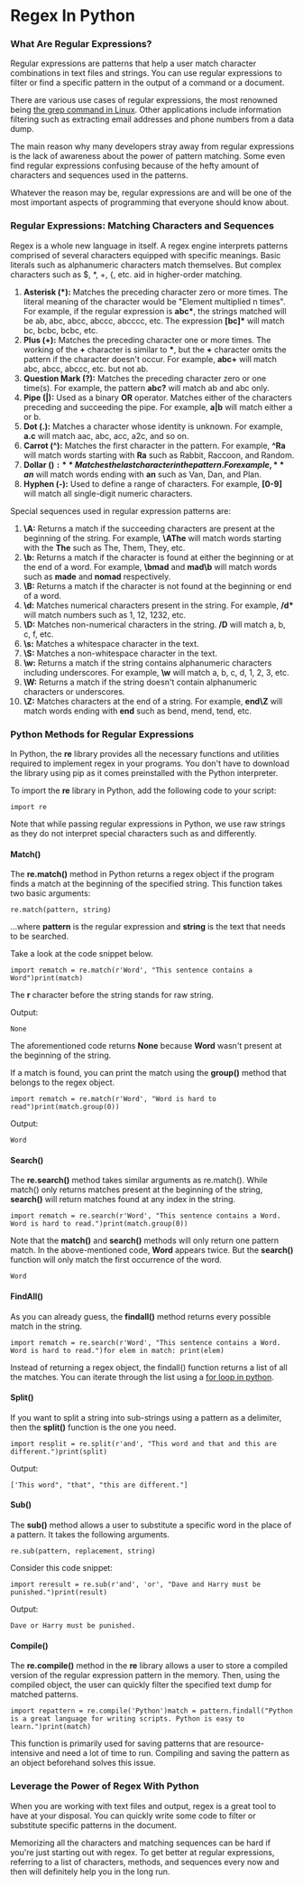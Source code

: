 # Regex In Python

### What Are Regular Expressions?

Regular expressions are patterns that help a user match character combinations in text files and strings. You can use regular expressions to filter or find a specific pattern in the output of a command or a document.

There are various use cases of regular expressions, the most renowned being [the grep command in Linux](https://www.makeuseof.com/grep-command-practical-examples/). Other applications include information filtering such as extracting email addresses and phone numbers from a data dump.

The main reason why many developers stray away from regular expressions is the lack of awareness about the power of pattern matching. Some even find regular expressions confusing because of the hefty amount of characters and sequences used in the patterns.

Whatever the reason may be, regular expressions are and will be one of the most important aspects of programming that everyone should know about.

### Regular Expressions: Matching Characters and Sequences

Regex is a whole new language in itself. A regex engine interprets patterns comprised of several characters equipped with specific meanings. Basic literals such as alphanumeric characters match themselves. But complex characters such as $, \*, +, {, etc. aid in higher-order matching.

1. **Asterisk (\*):** Matches the preceding character zero or more times. The literal meaning of the character would be "Element multiplied n times". For example, if the regular expression is **abc\***, the strings matched will be ab, abc, abcc, abccc, abcccc, etc. The expression **\[bc]\*** will match bc, bcbc, bcbc, etc.
2. **Plus (+):** Matches the preceding character one or more times. The working of the **+** character is similar to **\***, but the **+** character omits the pattern if the character doesn't occur. For example, **abc+** will match abc, abcc, abccc, etc. but not ab.
3. **Question Mark (?):** Matches the preceding character zero or one time(s). For example, the pattern **abc?** will match ab and abc only.
4. **Pipe (|):** Used as a binary **OR** operator. Matches either of the characters preceding and succeeding the pipe. For example, **a|b** will match either a or b.
5. **Dot (.):** Matches a character whose identity is unknown. For example, **a.c** will match aac, abc, acc, a2c, and so on.
6. **Carrot (^):** Matches the first character in the pattern. For example, **^Ra** will match words starting with **Ra** such as Rabbit, Raccoon, and Random.
7. **Dollar ($):** Matches the last character in the pattern. For example, **an$** will match words ending with **an** such as Van, Dan, and Plan.
8. **Hyphen (-):** Used to define a range of characters. For example, **\[0-9]** will match all single-digit numeric characters.

Special sequences used in regular expression patterns are:

1. **\A:** Returns a match if the succeeding characters are present at the beginning of the string. For example, **\AThe** will match words starting with the **The** such as The, Them, They, etc.
2. **\b:** Returns a match if the character is found at either the beginning or at the end of a word. For example, **\bmad** and **mad\b** will match words such as **made** and **nomad** respectively.
3. **\B:** Returns a match if the character is not found at the beginning or end of a word.
4. **\d:** Matches numerical characters present in the string. For example, **/d\*** will match numbers such as 1, 12, 1232, etc.
5. **\D:** Matches non-numerical characters in the string. **/D** will match a, b, c, f, etc.
6. **\s:** Matches a whitespace character in the text.
7. **\S:** Matches a non-whitespace character in the text.
8. **\w:** Returns a match if the string contains alphanumeric characters including underscores. For example, **\w** will match a, b, c, d, 1, 2, 3, etc.
9. **\W:** Returns a match if the string doesn't contain alphanumeric characters or underscores.
10. **\Z:** Matches characters at the end of a string. For example, **end\Z** will match words ending with **end** such as bend, mend, tend, etc.

### Python Methods for Regular Expressions

In Python, the **re** library provides all the necessary functions and utilities required to implement regex in your programs. You don't have to download the library using pip as it comes preinstalled with the Python interpreter.

To import the **re** library in Python, add the following code to your script:

```
import re
```

Note that while passing regular expressions in Python, we use raw strings as they do not interpret special characters such as  and  differently.

#### Match()

The **re.match()** method in Python returns a regex object if the program finds a match at the beginning of the specified string. This function takes two basic arguments:

```
re.match(pattern, string)
```

...where **pattern** is the regular expression and **string** is the text that needs to be searched.

Take a look at the code snippet below.

```
import rematch = re.match(r'Word', "This sentence contains a Word")print(match)
```

The **r** character before the string stands for raw string.

Output:

```
None
```

The aforementioned code returns **None** because **Word** wasn't present at the beginning of the string.

If a match is found, you can print the match using the **group()** method that belongs to the regex object.

```
import rematch = re.match(r'Word', "Word is hard to read")print(match.group(0))
```

Output:

```
Word
```

#### Search()

The **re.search()** method takes similar arguments as re.match(). While match() only returns matches present at the beginning of the string, **search()** will return matches found at any index in the string.

```
import rematch = re.search(r'Word', "This sentence contains a Word. Word is hard to read.")print(match.group(0))
```

Note that the **match()** and **search()** methods will only return one pattern match. In the above-mentioned code, **Word** appears twice. But the **search()** function will only match the first occurrence of the word.

```
Word
```

#### FindAll()

As you can already guess, the **findall()** method returns every possible match in the string.

```
import rematch = re.search(r'Word', "This sentence contains a Word. Word is hard to read.")for elem in match: print(elem)
```

Instead of returning a regex object, the findall() function returns a list of all the matches. You can iterate through the list using a [for loop in python](https://www.makeuseof.com/learn-for-loops-in-python/).

#### Split()

If you want to split a string into sub-strings using a pattern as a delimiter, then the **split()** function is the one you need.

```
import resplit = re.split(r'and', "This word and that and this are different.")print(split)
```

Output:

```
['This word", "that", "this are different."]
```

#### Sub()

The **sub()** method allows a user to substitute a specific word in the place of a pattern. It takes the following arguments.

```
re.sub(pattern, replacement, string)
```

Consider this code snippet:

```
import reresult = re.sub(r'and', 'or', "Dave and Harry must be punished.")print(result)
```

Output:

```
Dave or Harry must be punished.
```

#### Compile()

The **re.compile()** method in the **re** library allows a user to store a compiled version of the regular expression pattern in the memory. Then, using the compiled object, the user can quickly filter the specified text dump for matched patterns.

```
import repattern = re.compile('Python')match = pattern.findall("Python is a great language for writing scripts. Python is easy to learn.")print(match)
```

This function is primarily used for saving patterns that are resource-intensive and need a lot of time to run. Compiling and saving the pattern as an object beforehand solves this issue.

### Leverage the Power of Regex With Python

When you are working with text files and output, regex is a great tool to have at your disposal. You can quickly write some code to filter or substitute specific patterns in the document.

Memorizing all the characters and matching sequences can be hard if you're just starting out with regex. To get better at regular expressions, referring to a list of characters, methods, and sequences every now and then will definitely help you in the long run.
